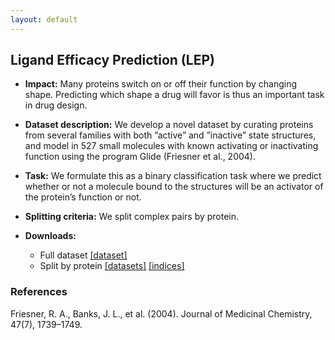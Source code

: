 ```yaml
---
layout: default
---
```


## Ligand Efficacy Prediction (LEP)
  - **Impact:** Many proteins switch on or off their function by changing shape. Predicting which shape a drug will favor is thus an important task in drug design.
  - **Dataset description:** We develop a novel dataset by curating proteins from several families with both ”active” and ”inactive” state structures, and model in 527 small molecules with known activating or inactivating function using the program Glide (Friesner et al., 2004).
  - **Task:** We formulate this as a binary classification task where we predict whether or not a molecule bound to the structures will be an activator of the protein’s function or not.
  - **Splitting criteria:** We split complex pairs by protein.
  - **Downloads:**

    - Full dataset [[dataset]]('https://drive.google.com/uc?export=download&id=1V0r_VutAKKfwHYdx_nPUZi84a_Ud-rri')
    - Split by protein
      [[datasets]]('https://drive.google.com/uc?export=download&id=1tCHqotbAqcHmgtEeVidSld3pOyY2MUIh')
      [[indices]]('https://drive.google.com/uc?export=download&id=1ZsGTv8t_QwQLYOmHADM0xRb7InFu3M3j')

### References

Friesner, R. A., Banks, J. L., et al. (2004). Journal of Medicinal Chemistry, 47(7), 1739–1749.
